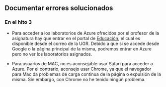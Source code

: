 ## Documentar errores solucionados

### En el hito 3

- Para acceder a los laboratorios de Azure ofrecidos por el profesor de la asignatura hay que entrar en el portal de [Educación](https://portal.azure.com/#blade/Microsoft_Azure_Education/EducationMenuBlade/quickstart), el cual es disponible desde el correo de la UGR. Debido a que si se accede desde Google o la página principal de la misma, podremos entrar en Azure pero no ver los laboratorios asignados.

- Para usuarios de MAC, no es aconsejable usar Safari para acceder a Azure. Por el contrario, aconsejo usar Chrome, ya que el navegador para Mac da problemas de carga continua de la página o expulsión de la misma. Sin embargo, con Chrome no he tenido ningún problema.
